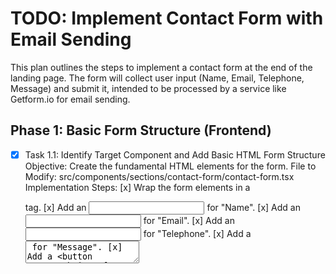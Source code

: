# TODO: Implement Contact Form with Email Sending

This plan outlines the steps to implement a contact form at the end of the landing page. The form will collect user input (Name, Email, Telephone, Message) and submit it, intended to be processed by a service like Getform.io for email sending.

## Phase 1: Basic Form Structure (Frontend)

-[x] Task 1.1: Identify Target Component and Add Basic HTML Form Structure
Objective: Create the fundamental HTML elements for the form.
File to Modify: src/components/sections/contact-form/contact-form.tsx
Implementation Steps:
[x] Wrap the form elements in a <form> tag.
[x] Add an <input type="text"> for "Name".
[x] Add an <input type="email"> for "Email".
[x] Add an <input type="tel"> for "Telephone".
[x] Add a <textarea> for "Message".
[x] Add a <button type="submit"> for "Submit".

- [x] **Task 1.2: Add Labels for Form Fields**
    *   **Objective:** Provide accessible labels for each form input.
    *   **File to Modify:** `src/components/sections/contact-form/contact-form.tsx`
    *   **Implementation Steps:**
        - [x] Add a `<label htmlFor="name">` for the Name input.
        - [x] Add a `<label htmlFor="email">` for the Email input.
        - [x] Add a `<label htmlFor="telephone">` for the Telephone input.
        - [x] Add a `<label htmlFor="message">` for the Message textarea.

- [x] **Task 1.3: Apply Basic Styling for Form Layout**
    *   **Objective:** Arrange form elements using Tailwind CSS for initial layout.
    *   **File to Modify:** `src/components/sections/contact-form/contact-form.tsx`
    *   **Implementation Steps:**
        - [x] Style the main `<form>` container to manage the vertical arrangement of field groups (label + input). Use flex column and gap.
        - [x] Style each field group (div containing label and input/textarea) for proper spacing.

- [x] **Task 1.4: Style Input Fields and Textarea**
    *   **Objective:** Apply consistent styling to all input fields and the textarea.
    *   **File to Modify:** `src/components/sections/contact-form/contact-form.tsx`
    *   **Implementation Steps:**
        - [x] Apply Tailwind classes for padding (e.g., `px-4 py-2`), borders (e.g., `border rounded-md`), width (e.g., `w-full`), and focus states (e.g., `focus:outline-none focus:ring-1 focus:ring-blue-600`) to all `<input>` elements.
        - [x] Apply similar Tailwind classes to the `<textarea>`.

- [x] **Task 1.5: Style the Submit Button**
    *   **Objective:** Style the submit button to match the primary action button style.
    *   **File to Modify:** `src/components/sections/contact-form/contact-form.tsx`
    *   **Implementation Steps:**
        - [x] Apply Tailwind classes for background color (e.g., `bg-primary`), text color (e.g., `text-white`), padding (e.g., `px-4 py-2`), rounded corners (e.g., `rounded-md`), and full width (e.g., `w-full`).
        - [x] Use the existing `Button` component from `src/components/ui/button/button.tsx` if appropriate, configuring its variant and size.

## Phase 2: Internationalization (i18n)

- [x] **Task 2.1: Add Translation Keys in English**
    *   **Objective:** Define English translations for all form-related text.
    *   **File to Modify:** `src/messages/en.json`
    *   **Implementation Steps:**
        - [x] Add a new top-level key, e.g., `"contactUsFormSection"`.
        - [x] Inside `"contactUsFormSection"`, add keys for:
            - `title`: "Start Your Digital Health Journey with Us"
            - `name`: "Name" (for label and placeholder)
            - `email`: "Email" (for label and placeholder)
            - `telephone`: "Telephone" (for label and placeholder)
            - `message`: "Message" (for label and placeholder)
            - `submit`: "Submit" (for button text)

- [x] **Task 2.2: Add Translation Keys in Polish**
    *   **Objective:** Define Polish translations for all form-related text.
    *   **File to Modify:** `src/messages/pl.json`
    *   **Implementation Steps:**
        - [x] Add a new top-level key, e.g., `"contactUsFormSection"`.
        - [x] Inside `"contactUsFormSection"`, add Polish translations corresponding to the English keys from Task 2.1.

- [x] **Task 2.3: Implement `useTranslations` in the Form Component**
    *   **Objective:** Use the i18n hook to display translated text.
    *   **File to Modify:** `src/components/sections/contact-form/contact-form.tsx`
    *   **Implementation Steps:**
        - [x] Import `useTranslations` from `next-intl`.
        - [x] Initialize `const t = useTranslations('contactUsFormSection');`.
        - [x] Replace static text for the section title with `t('title')`.
        - [x] Replace static text for labels with `t('name')`, `t('email')`, etc.
        - [x] Replace static text for the submit button with `t('submit')`.

- [x] **Task 2.4: Add Placeholder Text and Internationalize Them**
    *   **Objective:** Add placeholder attributes to input fields and make them translatable.
    *   **Files to Modify:** `src/messages/en.json`, `src/messages/pl.json`, `src/components/sections/contact-form/contact-form.tsx`
    *   **Implementation Steps:**
        - [x] In `en.json` (under `contactUsFormSection`), add placeholder keys: e.g., `namePlaceholder`, `emailPlaceholder`, etc.
        - [x] In `pl.json`, add corresponding Polish placeholder keys.
        - [x] In `contact-form.tsx`, set the `placeholder` attribute of each input/textarea using `t('keyPlaceholder')`.

## Phase 3: Form Submission Setup (Getform.io)

- [ ] **Task 3.1: (User Task) Create Getform.io Account and Endpoint**
    *   **Objective:** User needs to manually create a Getform.io account and obtain their unique form endpoint URL.
    *   **Action:** This step is for the user to perform outside of AI interaction. The AI should note this dependency.
    *   **Output:** User provides the Getform.io endpoint URL.

- [ ] **Task 3.2: Configure HTML Form for Getform.io Submission**
    *   **Objective:** Set the form's `action`, `method`, and `enctype` attributes for Getform.io.
    *   **File to Modify:** `src/components/sections/contact-form/contact-form.tsx`
    *   **Implementation Steps:**
        - [ ] Set the `<form>` `action` attribute to the Getform.io endpoint URL (use a placeholder like `"YOUR_GETFORM_ENDPOINT_URL"` initially, to be replaced by the user).
        - [ ] Set the `<form>` `method` attribute to `POST`.
        - [ ] Set the `<form>` `enctype` attribute to `multipart/form-data`.

- [ ] **Task 3.3: Add `name` Attributes to Form Input Fields**
    *   **Objective:** Ensure each form field has a `name` attribute so its data is included in the submission.
    *   **File to Modify:** `src/components/sections/contact-form/contact-form.tsx`
    *   **Implementation Steps:**
        - [ ] Add `name="name"` to the Name input.
        - [ ] Add `name="email"` to the Email input.
        - [ ] Add `name="telephone"` to the Telephone input.
        - [ ] Add `name="message"` to the Message textarea.

## Phase 4: Styling and Layout Refinements (Matching Screenshot)

- [ ] **Task 4.1: Implement Two-Column Layout**
    *   **Objective:** Create the side-by-side layout for the left (info/video) and right (form) columns.
    *   **File to Modify:** `src/components/sections/contact-form/contact-form.tsx`
    *   **Implementation Steps:**
        - [ ] Wrap the left content (video, title, contact info) and the form in a parent `div`.
        - [ ] Use Tailwind CSS Flexbox (e.g., `flex flex-col sm:flex-row`) or Grid (e.g., `grid grid-cols-1 sm:grid-cols-2`) on the parent `div` to achieve the two-column layout.
        - [ ] Add appropriate gap utilities (e.g., `gap-8` or `sm:gap-12`).
        - [ ] Ensure the columns have appropriate width distribution (e.g., `sm:w-1/2` for each, or adjust as needed).

- [ ] **Task 4.2: Style the Left Column Content**
    *   **Objective:** Style the video placeholder, title, and contact information list.
    *   **File to Modify:** `src/components/sections/contact-form/contact-form.tsx`
    *   **Implementation Steps:**
        - [ ] Integrate the existing `FooterVideo` component (or a placeholder `div` with similar dimensions) for the video.
        - [ ] Style the section title "Start Your Digital Health Journey with Us" (font size, weight, color, margin).
        - [ ] For each contact item (email, phone, address):
            - Use a `div` with `flex items-center gap-2`.
            - Add the appropriate icon from `lucide-react` (`Mail`, `Phone`, `MapPin`).
            - Style the icon (size, color).
            - Style the text (font size, color, make it a link if applicable, e.g., `mailto:`, `tel:`).

- [ ] **Task 4.3: Refine Styling for Form Labels**
    *   **Objective:** Ensure labels are styled and positioned correctly above their inputs as per the screenshot.
    *   **File to Modify:** `src/components/sections/contact-form/contact-form.tsx`
    *   **Implementation Steps:**
        - [ ] Adjust Tailwind classes for label font size (e.g., `text-sm`), color (e.g., `text-gray-700`), weight (e.g., `font-bold`), and bottom margin (e.g., `mb-2`).
        - [ ] Ensure labels are block elements or otherwise positioned above inputs.

- [ ] **Task 4.4: Refine Overall Form Section Styling**
    *   **Objective:** Ensure the entire contact form section matches the screenshot's background color and padding.
    *   **File to Modify:** `src/components/sections/contact-form/contact-form.tsx` (likely the root `section` tag)
    *   **Implementation Steps:**
        - [ ] Apply background color (e.g., `bg-gray-100` or similar).
        - [ ] Apply padding (e.g., `py-12 px-6 sm:py-16 sm:px-8`).
        - [ ] Apply rounded corners if the section container has them (e.g., `rounded-lg`).
        - [ ] Ensure `max-w-` and `mx-auto` are used appropriately for centering.

## Phase 5: Final Touches and Testing

- [ ] **Task 5.1: Add `required` Attributes to Form Fields**
    *   **Objective:** Mark essential fields as required for basic client-side validation.
    *   **File to Modify:** `src/components/sections/contact-form/contact-form.tsx`
    *   **Implementation Steps:**
        - [ ] Add the `required` attribute to the Name input.
        - [ ] Add the `required` attribute to the Email input.
        - [ ] Add the `required` attribute to the Message textarea.
        - (Telephone can be optional or required based on preference).

- [ ] **Task 5.2: (User Task) Test Form Submission with Getform.io**
    *   **Objective:** User verifies that form submissions are correctly received in their Getform.io dashboard.
    *   **Action:** User fills out and submits the form on the live/dev site and checks Getform.io.

- [ ] **Task 5.3: Review Responsiveness**
    *   **Objective:** Ensure the contact form section displays correctly on various screen sizes (mobile, tablet, desktop).
    *   **File to Modify:** `src/components/sections/contact-form/contact-form.tsx`
    *   **Implementation Steps:**
        - [ ] Test the layout on different viewport widths.
        - [ ] Adjust Tailwind responsive prefixes (e.g., `sm:`, `md:`, `lg:`) as needed for column layout, font sizes, and spacing.
        - [ ] Ensure the form is usable and readable on small screens.